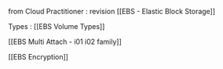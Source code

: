from Cloud Practitioner : revision [[EBS - Elastic Block Storage]]

Types : 
[[EBS Volume Types]]

[[EBS Multi Attach - i01 i02 family]]

[[EBS Encryption]]  